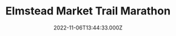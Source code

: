 ---
date: 2022-11-06T13:44:33.000Z
title: Elmstead Market Trail Marathon
latitude: 51.880115400999784
longitude: 0.9952536877244711
sport: running
distance: 42.93814
time: 18797.695
avgSpeed: Unknown
maxSpeed: Unknown
avgHr: 150
maxHr: 170
avgCadence: 72
maxCadence: 120
avgPower: 226
maxPower: 563
calories: 2991
geojson: /geojson/1737458223178.geojson
category: race
---